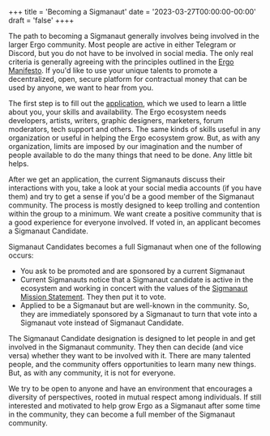 +++
title = 'Becoming a Sigmanaut'
date = '2023-03-27T00:00:00-00:00'
draft = 'false'
++++

The path to becoming a Sigmanaut generally involves being involved in the larger Ergo community. Most people are active in either Telegram or Discord, but you do not have to be involved in social media. The only real criteria is generally agreeing with the principles outlined in the [Ergo Manifesto](https://ergoplatform.org/en/blog/2021-04-26-the-ergo-manifesto/). If you'd like to use your unique talents to promote a decentralized, open, secure platform for contractual money that can be used by anyone, we want to hear from you.

The first step is to fill out the [application](application), which we used to learn a little about you, your skills and availability. The Ergo ecosystem needs developers, artists, writers, graphic designers, marketers, forum moderators, tech support and others. The same kinds of skills useful in any organization or useful in helping the Ergo ecosystem grow. But, as with any organization, limits are imposed by our imagination and the number of people available to do the many things that need to be done. Any little bit helps. 

After we get an application, the current Sigmanauts discuss their interactions with you, take a look at your social media accounts (if you have them) and try to get a sense if you'd be a good member of the Sigmanaut community. The process is mostly designed to keep trolling and contention within the group to a minimum. We want create a positive community that is a good experience for everyone involved. If voted in, an applicant becomes a Sigmanaut Candidate.

Sigmanaut Candidates becomes a full Sigmanaut when one of the following occurs:

- You ask to be promoted and are sponsored by a current Sigmanaut
- Current Sigmanauts notice that a Sigmanaut candidate is active in the ecosystem and working in concert with the values of the [Sigmanaut Mission Statement](mission). They then put it to vote. 
- Applied to be a Sigmanaut but are well-known in the community. So, they are immediately sponsored by a Sigmanaut to turn that vote into a Sigmanaut vote instead of Sigmanaut Candidate. 

The Sigmanaut Candidate designation is designed to let people in and get involved in the Sigmanaut community. They then can decide (and vice versa) whether they want to be involved with it. There are many talented people, and the community offers opportunities to learn many new things. But, as with any community, it is not for everyone. 

We try to be open to anyone and have an environment that encourages a diversity of perspectives, rooted in mutual respect among individuals. If still interested and motivated to help grow Ergo as a Sigmanaut after some time in the community, they can become a full member of the Sigmanaut community.
